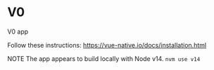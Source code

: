 # V0
V0 app

Follow these instructions: https://vue-native.io/docs/installation.html

NOTE
The app appears to build locally with Node v14.
`nvm use v14`
